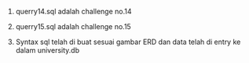 1. querry14.sql adalah challenge no.14

2. querry15.sql adalah challenge no.15

3. Syntax sql telah di buat sesuai gambar ERD dan data telah di entry ke dalam university.db
